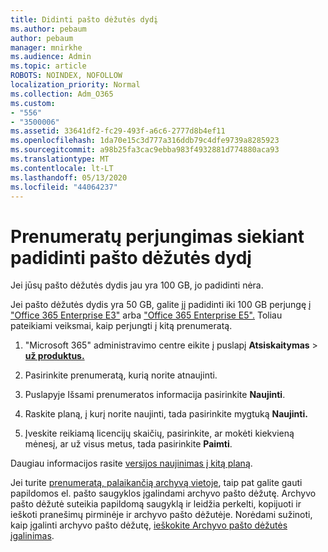 ```yaml
---
title: Didinti pašto dėžutės dydį
ms.author: pebaum
author: pebaum
manager: mnirkhe
ms.audience: Admin
ms.topic: article
ROBOTS: NOINDEX, NOFOLLOW
localization_priority: Normal
ms.collection: Adm_O365
ms.custom:
- "556"
- "3500006"
ms.assetid: 33641df2-fc29-493f-a6c6-2777d8b4ef11
ms.openlocfilehash: 1da70e15c3d777a316ddb79c4dfe9739a8285923
ms.sourcegitcommit: a98b25fa3cac9ebba983f4932881d774880aca93
ms.translationtype: MT
ms.contentlocale: lt-LT
ms.lasthandoff: 05/13/2020
ms.locfileid: "44064237"
---
```

# <a name="switch-subscriptions-to-increase-mailbox-size"></a>Prenumeratų perjungimas siekiant padidinti pašto dėžutės dydį

Jei jūsų pašto dėžutės dydis jau yra 100 GB, jo padidinti nėra.
  
Jei pašto dėžutės dydis yra 50 GB, galite jį padidinti iki 100 GB perjungę į ["Office 365 Enterprise E3"](https://products.office.com/business/office-365-enterprise-e3-business-software) arba ["Office 365 Enterprise E5".](https://products.office.com/business/office-365-enterprise-e5-business-software) Toliau pateikiami veiksmai, kaip perjungti į kitą prenumeratą.
  
1. "Microsoft 365" administravimo centre eikite į puslapį **Atsiskaitymas** \> **[už produktus.](https://go.microsoft.com/fwlink/p/?linkid=842054)**

2. Pasirinkite prenumeratą, kurią norite atnaujinti.

3. Puslapyje Išsami prenumeratos informacija pasirinkite **Naujinti**.

4. Raskite planą, į kurį norite naujinti, tada pasirinkite mygtuką **Naujinti.**

5. Įveskite reikiamą licencijų skaičių, pasirinkite, ar mokėti kiekvieną mėnesį, ar už visus metus, tada pasirinkite **Paimti**.

Daugiau informacijos rasite [versijos naujinimas į kitą planą](https://docs.microsoft.com/office365/admin/subscriptions-and-billing/upgrade-to-different-plan).

Jei turite [prenumeratą, palaikančią archyvą vietoje](https://docs.microsoft.com/office365/servicedescriptions/exchange-online-archiving-service-description/exchange-online-archiving-service-description), taip pat galite gauti papildomos el. pašto saugyklos įgalindami archyvo pašto dėžutę. Archyvo pašto dėžutė suteikia papildomą saugyklą ir leidžia perkelti, kopijuoti ir ieškoti pranešimų pirminėje ir archyvo pašto dėžutėje. Norėdami sužinoti, kaip įgalinti archyvo pašto dėžutę, [ieškokite Archyvo pašto dėžutės įgalinimas](https://docs.microsoft.com/office365/securitycompliance/enable-archive-mailboxes).